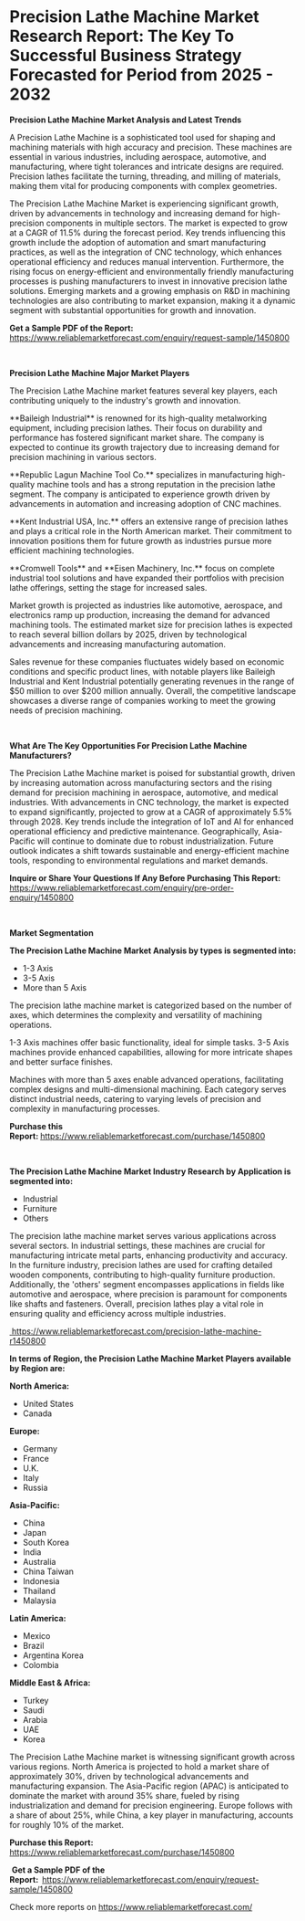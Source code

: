 <p><h1>Precision Lathe Machine Market Research Report: The Key To Successful Business Strategy Forecasted for Period from 2025 - 2032</h1></p><p><strong>Precision Lathe Machine Market Analysis and Latest Trends</strong></p>
<p><p>A Precision Lathe Machine is a sophisticated tool used for shaping and machining materials with high accuracy and precision. These machines are essential in various industries, including aerospace, automotive, and manufacturing, where tight tolerances and intricate designs are required. Precision lathes facilitate the turning, threading, and milling of materials, making them vital for producing components with complex geometries.</p><p>The Precision Lathe Machine Market is experiencing significant growth, driven by advancements in technology and increasing demand for high-precision components in multiple sectors. The market is expected to grow at a CAGR of 11.5% during the forecast period. Key trends influencing this growth include the adoption of automation and smart manufacturing practices, as well as the integration of CNC technology, which enhances operational efficiency and reduces manual intervention. Furthermore, the rising focus on energy-efficient and environmentally friendly manufacturing processes is pushing manufacturers to invest in innovative precision lathe solutions. Emerging markets and a growing emphasis on R&D in machining technologies are also contributing to market expansion, making it a dynamic segment with substantial opportunities for growth and innovation.</p></p>
<p><strong>Get a Sample PDF of the Report:&nbsp;</strong> <a href="https://www.reliablemarketforecast.com/enquiry/request-sample/1450800?utm_campaign=3099&utm_medium=2&utm_source=Github&utm_content=ia&utm_term=11042025&utm_id=precision-lathe-machine">https://www.reliablemarketforecast.com/enquiry/request-sample/1450800</a></p>
<p>&nbsp;</p>
<p><strong>Precision Lathe Machine Major Market Players</strong></p>
<p><p>The Precision Lathe Machine market features several key players, each contributing uniquely to the industry's growth and innovation. </p><p>**Baileigh Industrial** is renowned for its high-quality metalworking equipment, including precision lathes. Their focus on durability and performance has fostered significant market share. The company is expected to continue its growth trajectory due to increasing demand for precision machining in various sectors.</p><p>**Republic Lagun Machine Tool Co.** specializes in manufacturing high-quality machine tools and has a strong reputation in the precision lathe segment. The company is anticipated to experience growth driven by advancements in automation and increasing adoption of CNC machines.</p><p>**Kent Industrial USA, Inc.** offers an extensive range of precision lathes and plays a critical role in the North American market. Their commitment to innovation positions them for future growth as industries pursue more efficient machining technologies.</p><p>**Cromwell Tools** and **Eisen Machinery, Inc.** focus on complete industrial tool solutions and have expanded their portfolios with precision lathe offerings, setting the stage for increased sales.</p><p>Market growth is projected as industries like automotive, aerospace, and electronics ramp up production, increasing the demand for advanced machining tools. The estimated market size for precision lathes is expected to reach several billion dollars by 2025, driven by technological advancements and increasing manufacturing automation.</p><p>Sales revenue for these companies fluctuates widely based on economic conditions and specific product lines, with notable players like Baileigh Industrial and Kent Industrial potentially generating revenues in the range of $50 million to over $200 million annually. Overall, the competitive landscape showcases a diverse range of companies working to meet the growing needs of precision machining.</p></p>
<p>&nbsp;</p>
<p><strong>What Are The Key Opportunities For Precision Lathe Machine Manufacturers?</strong></p>
<p><p>The Precision Lathe Machine market is poised for substantial growth, driven by increasing automation across manufacturing sectors and the rising demand for precision machining in aerospace, automotive, and medical industries. With advancements in CNC technology, the market is expected to expand significantly, projected to grow at a CAGR of approximately 5.5% through 2028. Key trends include the integration of IoT and AI for enhanced operational efficiency and predictive maintenance. Geographically, Asia-Pacific will continue to dominate due to robust industrialization. Future outlook indicates a shift towards sustainable and energy-efficient machine tools, responding to environmental regulations and market demands.</p></p>
<p><strong>Inquire or Share Your Questions If Any Before Purchasing This Report:</strong> <a href="https://www.reliablemarketforecast.com/enquiry/pre-order-enquiry/1450800?utm_campaign=3099&utm_medium=2&utm_source=Github&utm_content=ia&utm_term=11042025&utm_id=precision-lathe-machine">https://www.reliablemarketforecast.com/enquiry/pre-order-enquiry/1450800</a></p>
<p>&nbsp;</p>
<p><strong>Market Segmentation</strong></p>
<p><strong>The Precision Lathe Machine Market Analysis by types is segmented into:</strong></p>
<p><ul><li>1-3 Axis</li><li>3-5 Axis</li><li>More than 5 Axis</li></ul></p>
<p><p>The precision lathe machine market is categorized based on the number of axes, which determines the complexity and versatility of machining operations. </p><p>1-3 Axis machines offer basic functionality, ideal for simple tasks. 3-5 Axis machines provide enhanced capabilities, allowing for more intricate shapes and better surface finishes. </p><p>Machines with more than 5 axes enable advanced operations, facilitating complex designs and multi-dimensional machining. Each category serves distinct industrial needs, catering to varying levels of precision and complexity in manufacturing processes.</p></p>
<p><strong>Purchase this Report:&nbsp;</strong><a href="https://www.reliablemarketforecast.com/purchase/1450800?utm_campaign=3099&utm_medium=2&utm_source=Github&utm_content=ia&utm_term=11042025&utm_id=precision-lathe-machine">https://www.reliablemarketforecast.com/purchase/1450800</a></p>
<p>&nbsp;</p>
<p><strong>The Precision Lathe Machine Market Industry Research by Application is segmented into:</strong></p>
<p><ul><li>Industrial</li><li>Furniture</li><li>Others</li></ul></p>
<p><p>The precision lathe machine market serves various applications across several sectors. In industrial settings, these machines are crucial for manufacturing intricate metal parts, enhancing productivity and accuracy. In the furniture industry, precision lathes are used for crafting detailed wooden components, contributing to high-quality furniture production. Additionally, the 'others' segment encompasses applications in fields like automotive and aerospace, where precision is paramount for components like shafts and fasteners. Overall, precision lathes play a vital role in ensuring quality and efficiency across multiple industries.</p></p>
<p><a href="https://www.reliablemarketforecast.com/precision-lathe-machine-r1450800?utm_campaign=3099&utm_medium=2&utm_source=Github&utm_content=ia&utm_term=11042025&utm_id=precision-lathe-machine">&nbsp;https://www.reliablemarketforecast.com/precision-lathe-machine-r1450800</a></p>
<p><strong>In terms of Region, the Precision Lathe Machine Market Players available by Region are:</strong></p>
<p>
    <p> <strong> North America: </strong>
        <ul>
            <li>United States</li>
            <li>Canada</li>
        </ul>
        </p> 
    <p> <strong> Europe: </strong>
        <ul>
            <li>Germany</li>
            <li>France</li>
            <li>U.K.</li>
            <li>Italy</li>
            <li>Russia</li>
        </ul>
        </p> 
    <p> <strong> Asia-Pacific: </strong>
        <ul>
            <li>China</li>
            <li>Japan</li>
            <li>South Korea</li>
            <li>India</li>
            <li>Australia</li>
            <li>China Taiwan</li>
            <li>Indonesia</li>
            <li>Thailand</li>
            <li>Malaysia</li>
        </ul>
        </p> 
    <p> <strong> Latin America: </strong>
        <ul>
            <li>Mexico</li>
            <li>Brazil</li>
            <li>Argentina Korea</li>
            <li>Colombia</li>
        </ul>
        </p> 
    <p> <strong> Middle East & Africa: </strong>
        <ul>
            <li>Turkey</li>
            <li>Saudi</li>
            <li>Arabia</li>
            <li>UAE</li>
            <li>Korea</li>
        </ul>
    </p>
    </p>
<p><p>The Precision Lathe Machine market is witnessing significant growth across various regions. North America is projected to hold a market share of approximately 30%, driven by technological advancements and manufacturing expansion. The Asia-Pacific region (APAC) is anticipated to dominate the market with around 35% share, fueled by rising industrialization and demand for precision engineering. Europe follows with a share of about 25%, while China, a key player in manufacturing, accounts for roughly 10% of the market.</p></p>
<p><strong>Purchase this Report: </strong><a href="https://www.reliablemarketforecast.com/purchase/1450800?utm_campaign=3099&utm_medium=2&utm_source=Github&utm_content=ia&utm_term=11042025&utm_id=precision-lathe-machine">https://www.reliablemarketforecast.com/purchase/1450800</a></p>
<p>&nbsp;<strong>Get a Sample PDF of the Report:&nbsp;&nbsp;</strong><a href="https://www.reliablemarketforecast.com/enquiry/request-sample/1450800?utm_campaign=3099&utm_medium=2&utm_source=Github&utm_content=ia&utm_term=11042025&utm_id=precision-lathe-machine">https://www.reliablemarketforecast.com/enquiry/request-sample/1450800</a></p>
<p><strong></strong></p>
<p>Check more reports on <a href="https://www.reliablemarketforecast.com/?utm_campaign=3099&utm_medium=2&utm_source=Github&utm_content=ia&utm_term=11042025&utm_id=precision-lathe-machine">https://www.reliablemarketforecast.com/</a></p>